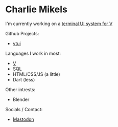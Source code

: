 # Charlie Mikels

I'm currently working on a [terminal UI system for V](https://github.com/charliemikels/vtui)

Github Projects:
- [vtui](https://github.com/charliemikels/vtui)

Languages I work in most:
- [V](https://github.com/vlang/v)
- SQL
- HTML/CSS/JS (a little)
- Dart (less)

Other intrests:
- Blender

Socials / Contact:
- <a rel="me" href="https://toot.cafe/@Charlie">Mastodon</a>
